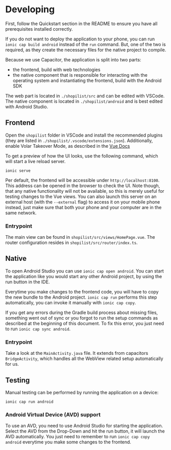 # Developing

First, follow the Quickstart section in the README to ensure you have all prerequisites installed correctly.

If you do not want to deploy the application to your phone, you can run `ionic cap build android` instead of the `run` command. But, one of the two is required, as they create the necessary files for the native project to compile.

Because we use Capacitor, the application is split into two parts:

- the frontend, build with web technologies
- the native component that is responsible for interacting with the operating system and instantiating the frontend, build with the Android SDK

The web part is located in `./shopilist/src` and can be edited with VSCode. The native component is located in `./shopilist/android` and is best edited with Android Studio.

## Frontend

Open the `shopilist` folder in VSCode and install the recommended plugins (they are listed in `./shopilist/.vscode/extensions.json`). Additionally, enable Volar Takeover Mode, as described in the [Vue Docs](https://vuejs.org/guide/typescript/overview.html#volar-takeover-mode)

To get a preview of how the UI looks, use the following command, which will start a live reload server.

```
ionic serve
```

Per default, the frontend will be accessible under `http://localhost:8100`. This address can be opened in the browser to check the UI. Note though, that any native functionality will not be available, so this is merely useful for testing changes to the Vue views. You can also launch this server on an external host (with the `--external` flag) to access it on your mobile phone instead, just make sure that both your phone and your computer are in the same network.

### Entrypoint

The main view can be found in `shopilist/src/views/HomePage.vue`. The router configuration resides in `shopilist/src/router/index.ts`.

## Native

To open Android Studio you can use `ionic cap open android`. You can start the application like you would start any other Android project, by using the run button in the IDE.

Everytime you make changes to the frontend code, you will have to copy the new bundle to the Android project. `ionic cap run` performs this step automatically, you can invoke it manually with `ionic cap copy`.

If you get any errors during the Gradle build process about missing files, something went out of sync or you forgot to run the setup commands as described at the beginning of this document. To fix this error, you just need to run `ionic cap sync android`.

### Entrypoint

Take a look at the `MainActivity.java` file. It extends from capacitors `BridgeActivity`, which handles all the WebView related setup automatically for us.

## Testing

Manual testing can be performed by running the application on a device:

```
ionic cap run android
```

### Android Virtual Device (AVD) support

To use an AVD, you need to use Android Studio for starting the application. Select the AVD from the Drop-Down and hit the run button, it will launch the AVD automatically. You just need to remember to run `ionic cap copy android` everytime you make some changes to the frontend.